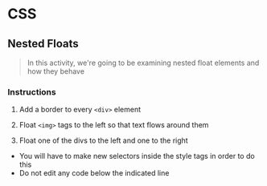 # CSS

## Nested Floats

> In this activity, we're going to be examining nested float elements and how they behave

### Instructions

1. Add a border to every `<div>` element

2. Float `<img>` tags to the left so that text flows around them

3. Float one of the divs to the left and one to the right
  * You will have to make new selectors inside the style tags in order to do this
  * Do not edit any code below the indicated line
